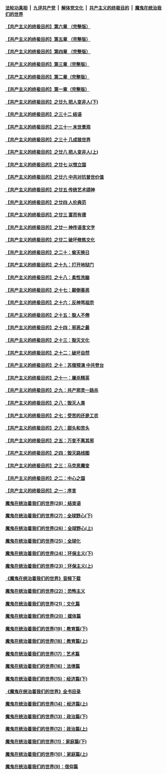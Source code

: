 ####  [法轮功真相](../../../../basic/blob/master/README.md?t=04301831) &nbsp;|&nbsp; [九评共产党](../../../../9ping.md/blob/master/README.md?t=04301831) &nbsp;|&nbsp; [解体党文化](../../../../jtdwh.md/blob/master/README.md?t=04301831)  &nbsp;|&nbsp; [共产主义的终极目的](../../../../gczydzjmd.md/blob/master/README.md?t=04301831) &nbsp;|&nbsp; [魔鬼在统治我们的世界](../../../../mgztzwmdsj.md/blob/master/README.md?t=04301831) 

#### [【共产主义的终极目的】第六章 （完整版）](../pages/nsc422/n11428913.md?t=04301831) 

#### [【共产主义的终极目的】第五章 （完整版）](../pages/nsc422/n11428912.md?t=04301831) 

#### [【共产主义的终极目的】第四章 （完整版）](../pages/nsc422/n11428907.md?t=04301831) 

#### [【共产主义的终极目的】第三章（完整版）](../pages/nsc422/n11428848.md?t=04301831) 

#### [【共产主义的终极目的】第二章（完整版）](../pages/nsc422/n11428831.md?t=04301831) 

#### [【共产主义的终极目的】第一章（完整版）](../pages/nsc422/n11417651.md?t=04301831) 

#### [【共产主义的终极目的】之廿九 把人变非人(下)](../pages/nsc422/n11344140.md?t=04301831) 

#### [【共产主义的终极目的】之三十二 结语](../pages/nsc422/n11360535.md?t=04301831) 

#### [【共产主义的终极目的】之三十一 末世景观](../pages/nsc422/n11351129.md?t=04301831) 

#### [【共产主义的终极目的】之三十 几成狼世界](../pages/nsc422/n11348280.md?t=04301831) 

#### [【共产主义的终极目的】之廿八 把人变非人(上)](../pages/nsc422/n11340492.md?t=04301831) 

#### [【共产主义的终极目的】之廿七 以恨立国](../pages/nsc422/n11336944.md?t=04301831) 

#### [【共产主义的终极目的】之廿六 中共对抗普世价值](../pages/nsc422/n11324785.md?t=04301831) 

#### [【共产主义的终极目的】之廿五 传统艺术颂神](../pages/nsc422/n11296396.md?t=04301831) 

#### [【共产主义的终极目的】之廿四 人伦典范](../pages/nsc422/n11296397.md?t=04301831) 

#### [【共产主义的终极目的】之廿三 富而有德](../pages/nsc422/n11283598.md?t=04301831) 

#### [【共产主义的终极目的】之廿一 神传语言文字](../pages/nsc422/n11263265.md?t=04301831) 

#### [【共产主义的终极目的】之廿二 破坏修炼文化](../pages/nsc422/n11245728.md?t=04301831) 

#### [【共产主义的终极目的】之二十：偷天换日](../pages/nsc422/n11238846.md?t=04301831) 

#### [【共产主义的终极目的】之十九：打开地狱门](../pages/nsc422/n11206376.md?t=04301831) 

#### [【共产主义的终极目的】之十八：柔性洗脑](../pages/nsc422/n11199994.md?t=04301831) 

#### [【共产主义的终极目的】之十七：颠倒善恶](../pages/nsc422/n11179782.md?t=04301831) 

#### [【共产主义的终极目的】之十六：反神骂祖宗](../pages/nsc422/n11166798.md?t=04301831) 

#### [【共产主义的终极目的】之十五：毁人不倦](../pages/nsc422/n11166792.md?t=04301831) 

#### [【共产主义的终极目的】之十四：邪恶之最](../pages/nsc422/n11150249.md?t=04301831) 

#### [【共产主义的终极目的】之十三：毁灭文化](../pages/nsc422/n11135227.md?t=04301831) 

#### [【共产主义的终极目的】之十二：破坏自然](../pages/nsc422/n11135214.md?t=04301831) 

#### [【共产主义的终极目的】之十：苏俄预演 中共登台](../pages/nsc422/n11118424.md?t=04301831) 

#### [【共产主义的终极目的】之十一：屠杀精英](../pages/nsc422/n11118442.md?t=04301831) 

#### [【共产主义的终极目的】之九：共产邪灵一路杀](../pages/nsc422/n11114139.md?t=04301831) 

#### [【共产主义的终极目的】之八：毁灭人类](../pages/nsc422/n11108503.md?t=04301831) 

#### [【共产主义的终极目的】之七：受苦的还是工农](../pages/nsc422/n11101809.md?t=04301831) 

#### [【共产主义的终极目的】之六：甜头和苦头](../pages/nsc422/n11096971.md?t=04301831) 

#### [【共产主义的终极目的】之五：万变不离其邪](../pages/nsc422/n11091285.md?t=04301831) 

#### [【共产主义的终极目的】之四：毁灭路线图](../pages/nsc422/n11086284.md?t=04301831) 

#### [【共产主义的终极目的】之三：马克思魔变](../pages/nsc422/n11061941.md?t=04301831) 

#### [【共产主义的终极目的】之二：中心之国](../pages/nsc422/n11047728.md?t=04301831) 

#### [【共产主义的终极目的】之一：序言](../pages/nsc422/n11086077.md?t=04301831) 

#### [魔鬼在统治着我们的世界(28)：结束语](../pages/nsc422/n10936246.md?t=04301831) 

#### [魔鬼在统治着我们的世界(27)：全球野心(下)](../pages/nsc422/n10928319.md?t=04301831) 

#### [魔鬼在统治着我们的世界(26)：全球野心(上)](../pages/nsc422/n10900318.md?t=04301831) 

#### [魔鬼在统治着我们的世界(25)：全球化](../pages/nsc422/n10788205.md?t=04301831) 

#### [魔鬼在统治着我们的世界(24)：环保主义(下)](../pages/nsc422/n10695307.md?t=04301831) 

#### [魔鬼在统治着我们的世界(23)：环保主义(上)](../pages/nsc422/n10688613.md?t=04301831) 

#### [《魔鬼在统治着我们的世界》音频下载](../pages/nsc422/n10635553.md?t=04301831) 

#### [魔鬼在统治着我们的世界(22)：恐怖主义](../pages/nsc422/n10614727.md?t=04301831) 

#### [魔鬼在统治着我们的世界(21)：文化篇](../pages/nsc422/n10597706.md?t=04301831) 

#### [魔鬼在统治着我们的世界(20)：媒体篇](../pages/nsc422/n10586579.md?t=04301831) 

#### [魔鬼在统治着我们的世界(19)：教育篇(下)](../pages/nsc422/n10564808.md?t=04301831) 

#### [魔鬼在统治着我们的世界(18)：教育篇(上)](../pages/nsc422/n10526970.md?t=04301831) 

#### [魔鬼在统治着我们的世界(17)：艺术篇](../pages/nsc422/n10499093.md?t=04301831) 

#### [魔鬼在统治着我们的世界(16)：法律篇](../pages/nsc422/n10485969.md?t=04301831) 

#### [魔鬼在统治着我们的世界(15)：经济篇(下)](../pages/nsc422/n10469975.md?t=04301831) 

#### [《魔鬼在统治着我们的世界》全书目录](../pages/nsc422/n10464261.md?t=04301831) 

#### [魔鬼在统治着我们的世界(14)：经济篇(上)](../pages/nsc422/n10457370.md?t=04301831) 

#### [魔鬼在统治着我们的世界(13)：政治篇(下)](../pages/nsc422/n10448270.md?t=04301831) 

#### [魔鬼在统治着我们的世界(12)：政治篇(上)](../pages/nsc422/n10444576.md?t=04301831) 

#### [魔鬼在统治着我们的世界(11)：家庭篇(下)](../pages/nsc422/n10440961.md?t=04301831) 

#### [魔鬼在统治着我们的世界(10)：家庭篇(上)](../pages/nsc422/n10435448.md?t=04301831) 

#### [魔鬼在统治着我们的世界(9)：信仰篇](../pages/nsc422/n10432159.md?t=04301831) 

